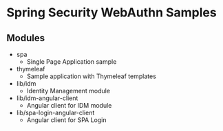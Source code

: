 # Spring Security WebAuthn Samples

## Modules
* spa
  * Single Page Application sample
* thymeleaf
  * Sample application with Thymeleaf templates
* lib/idm
  * Identity Management module
* lib/idm-angular-client
  * Angular client for IDM module
* lib/spa-login-angular-client
  * Angular client for SPA Login
